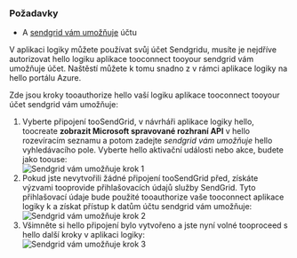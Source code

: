 ### <a name="prerequisites"></a>Požadavky
* A [sendgrid vám umožňuje](https://www.SendGrid.com/) účtu 

V aplikaci logiky můžete používat svůj účet Sendgridu, musíte je nejdříve autorizovat hello logiku aplikace tooconnect tooyour sendgrid vám umožňuje účet. Naštěstí můžete k tomu snadno z v rámci aplikace logiky na hello portálu Azure. 

Zde jsou kroky tooauthorize hello vaší logiku aplikace tooconnect tooyour účet sendgrid vám umožňuje:

1. Vyberte připojení tooSendGrid, v návrháři aplikace logiky hello, toocreate **zobrazit Microsoft spravované rozhraní API** v hello rozevíracím seznamu a potom zadejte *sendgrid vám umožňuje* hello vyhledávacího pole. Vyberte hello aktivační události nebo akce, budete jako toouse:  
   ![Sendgrid vám umožňuje krok 1](./media/connectors-create-api-sendgrid/sendgrid-1.png)
2. Pokud jste nevytvořili žádné připojení tooSendGrid před, získáte výzvami tooprovide přihlašovacích údajů služby SendGrid. Tyto přihlašovací údaje bude použité tooauthorize vaše tooconnect aplikace logiky k a získat přístup k datům účtu sendgrid vám umožňuje:  
   ![Sendgrid vám umožňuje krok 2](./media/connectors-create-api-sendgrid/sendgrid-2.png)
3. Všimněte si hello připojení bylo vytvořeno a jste nyní volné tooproceed s hello další kroky v aplikaci logiky:  
   ![Sendgrid vám umožňuje krok 3](./media/connectors-create-api-sendgrid/sendgrid-3.png)   

